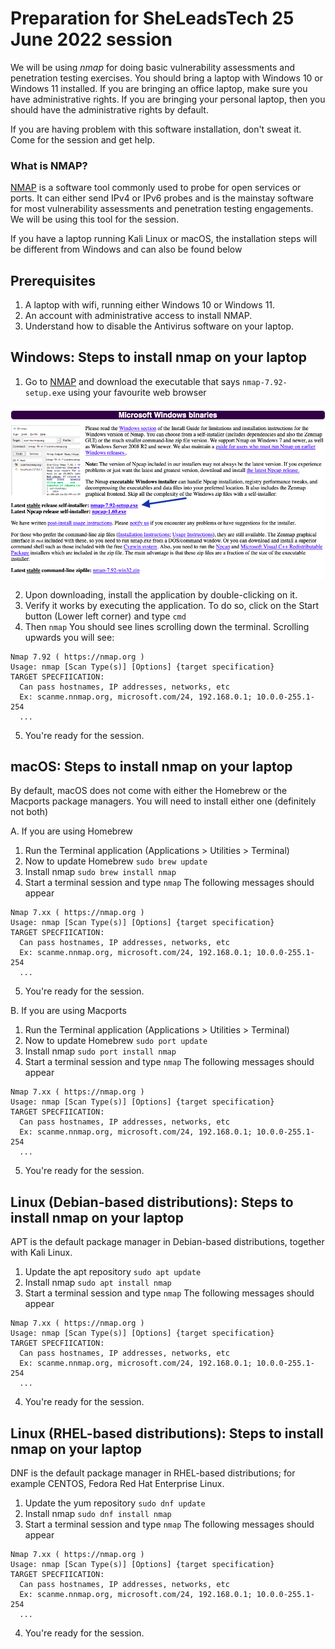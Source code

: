 # Preparation for SheLeadsTech 25 June 2022 session

We will be using _nmap_ for doing basic vulnerability assessments and penetration testing exercises. You should bring a laptop with Windows 10 or Windows 11 installed. If you are bringing an office laptop, make sure you have administrative rights. If you are bringing your personal laptop, then you should have the administrative rights by default.

If you are having problem with this software installation, don't sweat it. Come for the session and get help.


### What is NMAP?

[NMAP](https://nmap.org/) is a software tool commonly used to probe for open services or ports. It can either send IPv4 or IPv6 probes and is the mainstay software for most vulnerability assessments and penetration testing engagements. We will be using this tool for the session.

If you have a laptop running Kali Linux or macOS, the installation steps will be different from Windows and can also be found below


## Prerequisites
1. A laptop with wifi, running either Windows 10 or Windows 11.
2. An account with administrative access to install NMAP.
3. Understand how to disable the Antivirus software on your laptop.


## Windows: Steps to install nmap on your laptop

1. Go to [NMAP](https://nmap.org/download#windows) and download the executable that says `nmap-7.92-setup.exe` using your favourite web browser

![nmap-windows](nmap-windows.png)

2. Upon downloading, install the application by double-clicking on it.
3. Verify it works by executing the application. To do so, click on the Start button (Lower left corner) and type `cmd`
4. Then `nmap` You should see lines scrolling down the terminal. Scrolling upwards you will see:
```
Nmap 7.92 ( https://nmap.org )
Usage: nmap [Scan Type(s)] [Options] {target specification}
TARGET SPECFIICATION:
  Can pass hostnames, IP addresses, networks, etc
  Ex: scanme.nnmap.org, microsoft.com/24, 192.168.0.1; 10.0.0-255.1-254
  ...
```
5. You're ready for the session.


## macOS: Steps to install nmap on your laptop

By default, macOS does not come with either the Homebrew or the Macports package managers. You will need to install either one (definitely not both)

A. If you are using Homebrew
1. Run the Terminal application (Applications > Utilities > Terminal)
2. Now to update Homebrew  `sudo brew update`
3. Install nmap  `sudo brew install nmap`
4. Start a terminal session and type `nmap` The following messages should appear
```
Nmap 7.xx ( https://nmap.org )
Usage: nmap [Scan Type(s)] [Options] {target specification}
TARGET SPECFIICATION:
  Can pass hostnames, IP addresses, networks, etc
  Ex: scanme.nnmap.org, microsoft.com/24, 192.168.0.1; 10.0.0-255.1-254
  ...
```
5. You're ready for the session.

B. If you are using Macports
1. Run the Terminal application (Applications > Utilities > Terminal)
2. Now to update Homebrew  `sudo port update`
3. Install nmap  `sudo port install nmap`
4. Start a terminal session and type `nmap` The following messages should appear
```
Nmap 7.xx ( https://nmap.org )
Usage: nmap [Scan Type(s)] [Options] {target specification}
TARGET SPECFIICATION:
  Can pass hostnames, IP addresses, networks, etc
  Ex: scanme.nnmap.org, microsoft.com/24, 192.168.0.1; 10.0.0-255.1-254
  ...
```
5. You're ready for the session.


## Linux (Debian-based distributions): Steps to install nmap on your laptop

APT is the default package manager in Debian-based distributions, together with Kali Linux.

1. Update the apt repository `sudo apt update`
2. Install nmap  `sudo apt install nmap`
3. Start a terminal session and type `nmap` The following messages should appear
```
Nmap 7.xx ( https://nmap.org )
Usage: nmap [Scan Type(s)] [Options] {target specification}
TARGET SPECFIICATION:
  Can pass hostnames, IP addresses, networks, etc
  Ex: scanme.nnmap.org, microsoft.com/24, 192.168.0.1; 10.0.0-255.1-254
  ...
```
4. You're ready for the session.


## Linux (RHEL-based distributions): Steps to install nmap on your laptop

DNF is the default package manager in RHEL-based distributions; for example CENTOS, Fedora Red Hat Enterprise Linux.

1. Update the yum repository `sudo dnf update`
2. Install nmap  `sudo dnf install nmap`
3. Start a terminal session and type `nmap` The following messages should appear
```
Nmap 7.xx ( https://nmap.org )
Usage: nmap [Scan Type(s)] [Options] {target specification}
TARGET SPECFIICATION:
  Can pass hostnames, IP addresses, networks, etc
  Ex: scanme.nnmap.org, microsoft.com/24, 192.168.0.1; 10.0.0-255.1-254
  ...
```
4. You're ready for the session.


